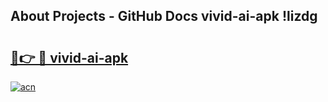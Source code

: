 ## About Projects - GitHub Docs vivid-ai-apk !lizdg

# <h2><a href="https://andorid.site?title=vivid-ai-apk&ref=14PRO">🔗👉 🔴 vivid-ai-apk</a></h2>

[![acn](https://github.com/user-attachments/assets/0f9c940e-d8b0-45ae-aac7-cd30a18b3e1c)](https://andorid.site?title=vivid-ai-apk&ref=14PRO)

